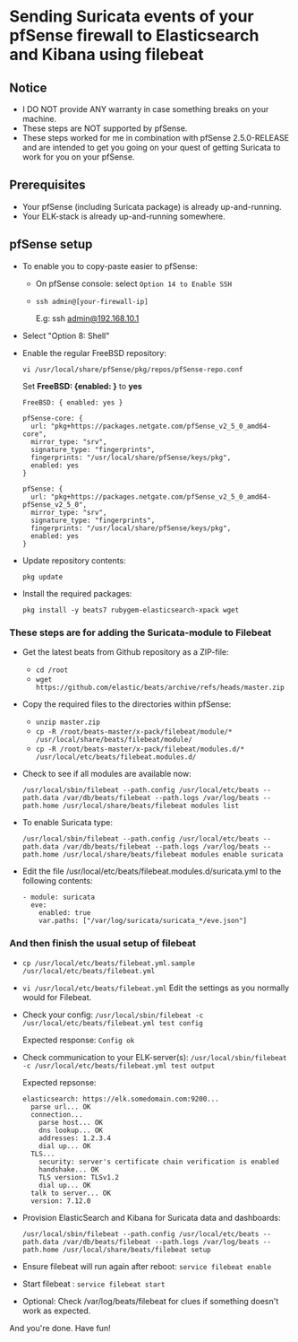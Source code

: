 # Sending Suricata events of your pfSense firewall to Elasticsearch and Kibana using filebeat

## Notice

* I DO NOT provide ANY warranty in case something breaks on your machine.
* These steps are NOT supported by pfSense.
* These steps worked for me in combination with pfSense 2.5.0-RELEASE and are intended to get you going on your quest of getting Suricata to work for you on your pfSense.

## Prerequisites

* Your pfSense (including Suricata package) is already up-and-running.
* Your ELK-stack is already up-and-running somewhere.

## pfSense setup 

* To enable you to copy-paste easier to pfSense:
  * On pfSense console: select `Option 14 to Enable SSH`
  * `ssh admin@[your-firewall-ip]`

    E.g: ssh admin@192.168.10.1

* Select "Option 8: Shell"
* Enable the regular FreeBSD repository:

  `vi /usr/local/share/pfSense/pkg/repos/pfSense-repo.conf`

  Set  **FreeBSD: {enabled: }** to **yes**

  ```
  FreeBSD: { enabled: yes }
  
  pfSense-core: {
    url: "pkg+https://packages.netgate.com/pfSense_v2_5_0_amd64-core",
    mirror_type: "srv",
    signature_type: "fingerprints",
    fingerprints: "/usr/local/share/pfSense/keys/pkg",
    enabled: yes
  }
  
  pfSense: {
    url: "pkg+https://packages.netgate.com/pfSense_v2_5_0_amd64-pfSense_v2_5_0",
    mirror_type: "srv",
    signature_type: "fingerprints",
    fingerprints: "/usr/local/share/pfSense/keys/pkg",
    enabled: yes
  }
  ```

* Update repository contents:

  `pkg update`

* Install the required packages:

  `pkg install -y beats7 rubygem-elasticsearch-xpack wget`

### These steps are for adding the Suricata-module to Filebeat

* Get the latest beats from Github repository as a ZIP-file:

  * `cd /root`
  * `wget https://github.com/elastic/beats/archive/refs/heads/master.zip`

* Copy the required files to the directories within pfSense:

  * `unzip master.zip`
  * `cp -R /root/beats-master/x-pack/filebeat/module/* /usr/local/share/beats/filebeat/module/`
  * `cp -R /root/beats-master/x-pack/filebeat/modules.d/* /usr/local/etc/beats/filebeat.modules.d/`

* Check to see if all modules are available now:

  ```
  /usr/local/sbin/filebeat --path.config /usr/local/etc/beats --path.data /var/db/beats/filebeat --path.logs /var/log/beats --path.home /usr/local/share/beats/filebeat modules list
  ```

* To enable Suricata type:

  ```
  /usr/local/sbin/filebeat --path.config /usr/local/etc/beats --path.data /var/db/beats/filebeat --path.logs /var/log/beats --path.home /usr/local/share/beats/filebeat modules enable suricata
  ```

* Edit the file /usr/local/etc/beats/filebeat.modules.d/suricata.yml to the following contents:

  ```
  - module: suricata
    eve:
      enabled: true
      var.paths: ["/var/log/suricata/suricata_*/eve.json"]
  ```

### And then finish the usual setup of filebeat

* `cp /usr/local/etc/beats/filebeat.yml.sample /usr/local/etc/beats/filebeat.yml`

* `vi /usr/local/etc/beats/filebeat.yml`
  Edit the settings as you normally would for Filebeat.

* Check your config:
  `/usr/local/sbin/filebeat -c /usr/local/etc/beats/filebeat.yml test config`
  
  Expected response:
   `Config ok`

* Check communication to your ELK-server(s):
  `/usr/local/sbin/filebeat -c /usr/local/etc/beats/filebeat.yml test output`

  Expected repsonse:

  ```
  elasticsearch: https://elk.somedomain.com:9200...
    parse url... OK
    connection...
      parse host... OK
      dns lookup... OK
      addresses: 1.2.3.4
      dial up... OK
    TLS...
      security: server's certificate chain verification is enabled
      handshake... OK
      TLS version: TLSv1.2
      dial up... OK
    talk to server... OK
    version: 7.12.0
  ```

* Provision ElasticSearch and Kibana for Suricata data and dashboards:

  ```
  /usr/local/sbin/filebeat --path.config /usr/local/etc/beats --path.data /var/db/beats/filebeat --path.logs /var/log/beats --path.home /usr/local/share/beats/filebeat setup
  ```

* Ensure filebeat will run again after reboot:
  `service filebeat enable`

* Start filebeat :
  `service filebeat start`

* Optional: Check /var/log/beats/filebeat for clues if something doesn't work as expected.

And you're done. Have fun!
